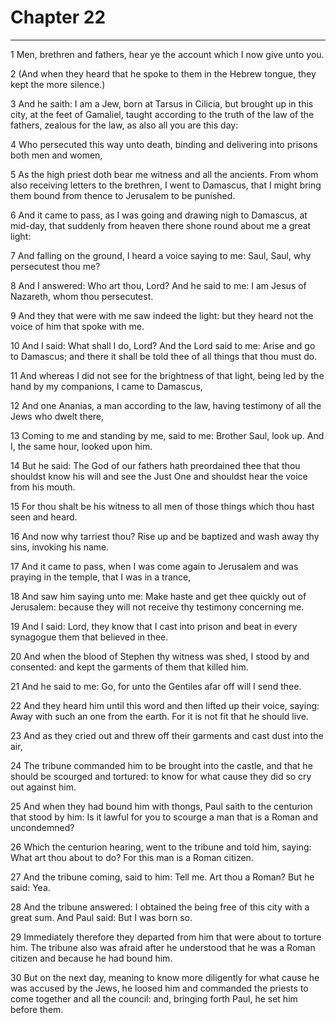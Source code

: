 # Chapter 22

***

1 Men, brethren and fathers, hear ye the account which I now give unto you.

2 (And when they heard that he spoke to them in the Hebrew tongue, they kept the more silence.)

3 And he saith: I am a Jew, born at Tarsus in Cilicia, but brought up in this city, at the feet of Gamaliel, taught according to the truth of the law of the fathers, zealous for the law, as also all you are this day:

4 Who persecuted this way unto death, binding and delivering into prisons both men and women,

5 As the high priest doth bear me witness and all the ancients. From whom also receiving letters to the brethren, I went to Damascus, that I might bring them bound from thence to Jerusalem to be punished.

6 And it came to pass, as I was going and drawing nigh to Damascus, at mid-day, that suddenly from heaven there shone round about me a great light:

7 And falling on the ground, I heard a voice saying to me: Saul, Saul, why persecutest thou me?

8 And I answered: Who art thou, Lord? And he said to me: I am Jesus of Nazareth, whom thou persecutest.

9 And they that were with me saw indeed the light: but they heard not the voice of him that spoke with me.

10 And I said: What shall I do, Lord? And the Lord said to me: Arise and go to Damascus; and there it shall be told thee of all things that thou must do.

11 And whereas I did not see for the brightness of that light, being led by the hand by my companions, I came to Damascus,

12 And one Ananias, a man according to the law, having testimony of all the Jews who dwelt there,

13 Coming to me and standing by me, said to me: Brother Saul, look up. And I, the same hour, looked upon him.

14 But he said: The God of our fathers hath preordained thee that thou shouldst know his will and see the Just One and shouldst hear the voice from his mouth.

15 For thou shalt be his witness to all men of those things which thou hast seen and heard.

16 And now why tarriest thou? Rise up and be baptized and wash away thy sins, invoking his name.

17 And it came to pass, when I was come again to Jerusalem and was praying in the temple, that I was in a trance,

18 And saw him saying unto me: Make haste and get thee quickly out of Jerusalem: because they will not receive thy testimony concerning me.

19 And I said: Lord, they know that I cast into prison and beat in every synagogue them that believed in thee.

20 And when the blood of Stephen thy witness was shed, I stood by and consented: and kept the garments of them that killed him.

21 And he said to me: Go, for unto the Gentiles afar off will I send thee.

22 And they heard him until this word and then lifted up their voice, saying: Away with such an one from the earth. For it is not fit that he should live.

23 And as they cried out and threw off their garments and cast dust into the air,

24 The tribune commanded him to be brought into the castle, and that he should be scourged and tortured: to know for what cause they did so cry out against him.

25 And when they had bound him with thongs, Paul saith to the centurion that stood by him: Is it lawful for you to scourge a man that is a Roman and uncondemned?

26 Which the centurion hearing, went to the tribune and told him, saying: What art thou about to do? For this man is a Roman citizen.

27 And the tribune coming, said to him: Tell me. Art thou a Roman? But he said: Yea.

28 And the tribune answered: I obtained the being free of this city with a great sum. And Paul said: But I was born so.

29 Immediately therefore they departed from him that were about to torture him. The tribune also was afraid after he understood that he was a Roman citizen and because he had bound him.

30 But on the next day, meaning to know more diligently for what cause he was accused by the Jews, he loosed him and commanded the priests to come together and all the council: and, bringing forth Paul, he set him before them.

